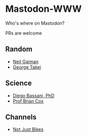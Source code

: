 # Mastodon-WWW
Who's where on Mastodon?

PRs are welcome

## Random
- [Neil Gaiman](@neilhimself@mastodon.social)
- [George Takei](@georgetakei@universeodon.com)

## Science
- [Diego Bassani, PhD](@dgbassani@mstdn.science)
- [Prof Brian Cox](@profbriancox@universeodon.com)

## Channels
- [Not Just Bikes](@notjustbikes@notjustbikes.com)
